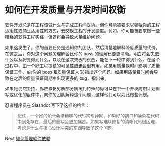 # 如何在开发质量与开发时间权衡
[//]: # (Version:1.0.0)
软件开发总是在工程该做什么与完成工程间妥协。但你可能被要求以牺牲你的工程适用性或商业适用性的方式，去交换工程的开发速度。例如，你可能被要求做一些糟糕的软件工程实践，但这将会导致大量维护问题。

如果这发生了，你的首要任务是通知你的团队，然后清楚地解释降低质量的代价。在这之后，你对这个问题的理解会比你的 boss 的理解还要更清晰。明白将会失去什么以及将要得到什么，以及在这次失去的东西，能在下一轮中得到什么。在这个过程中，由一个好工程提供的可见性应该会很有用。如果用质量换时间影响了质量保证工作，(向你的 boss 和质量保证人员)指出这个问题。如果用质量换时间会导致在之后的质量保证周期中出现更多的 bug，指出来。

如果她仍然坚持，你应该把劣质部分隔离到特殊的你可以在下一个开发周期计划重写或优化的组件中。向你的团队解释这个问题，这样他们可以为此做些计划。

忍者程序员在 Slashdot 写下了这样的格言：

> 记住，一个好的设计会被糟糕的代码实现弹回。如果好的接口和抽象在代码中到处存在，最后的重写会更加痛苦。如果写难以修复的清晰代码很困难，考虑是什么与核心设计冲突的东西导致了这个问题。

Next [如何管理软件依赖](02-How%20to%20Manage%20Software%20System%20Dependence.md)
